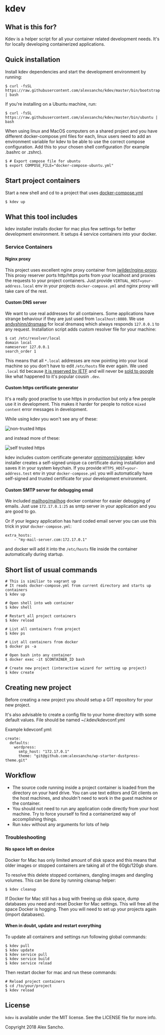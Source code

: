 # kdev

## What is this for?

Kdev is a helper script for all your container related development needs. It's for locally developing containerized applications.

## Quick installation

Install kdev dependencies and start the development environment by running:

    $ curl -fsSL https://raw.githubusercontent.com/alexsancho/kdev/master/bin/bootstrap | bash

If you're installing on a Ubuntu machine, run:

    $ curl -fsSL https://raw.githubusercontent.com/alexsancho/kdev/master/bin/ubuntu | bash

When using linux and MacOS computers on a shared project and you have different docker-compose.yml files for each, linux users need to add an environment variable for kdev to be able to use the correct compose configuration. Add this to your chosen shell configuration (for example .bashrc or .zshrc).

    $ # Export compose file for ubuntu
    $ export COMPOSE_FILE="docker-compose-ubuntu.yml"

## Start project containers

Start a new shell and cd to a project that uses [docker-compose.yml](https://docs.docker.com/compose/)

```
$ kdev up
```

## What this tool includes
kdev installer installs docker for mac plus few settings for better development environment.
It setups 4 service containers into your docker.

### Service Containers

#### Nginx proxy
This project uses excellent nginx proxy container from [jwilder/nginx-proxy](https://github.com/jwilder/nginx-proxy). This proxy reserver ports http/https ports from your localhost and proxies the requests to your project containers. Just provide `VIRTUAL_HOST=your-address.local` env in your projects `docker-compose.yml` and nginx proxy will take care of the rest.

#### Custom DNS server
We want to use real addresses for all containers. Some applications have strange behaviour if they are just used from `localhost:8080`. We use [andyshinn/dnsmasq](https://github.com/andyshinn/dnsmasq) for local dnsmasq which always responds `127.0.0.1` to any request. Installation script adds custom resolver file for your machine:

```
$ cat /etc/resolver/local
domain local
nameserver 127.0.0.1
search_order 1
```

This means that all `*.local` addresses are now pointing into your local machine so you don't have to edit `/etc/hosts` file ever again. We used `.local` tld because [it is reserved by IETF](https://en.wikipedia.org/wiki/.local) and will never be [sold to google](http://www.theregister.co.uk/2015/03/13/google_developer_gtld_domain_icann/) like what happened to it's popular cousin `.dev`.

#### Custom https certificate generator
It's a really good practise to use https in production but only a few people use it in development. This makes it harder for people to notice `mixed content` error messages in development.

While using kdev you won't see any of these:

![non-trusted https](https://cloud.githubusercontent.com/assets/5691777/13670188/1b042b48-e6d1-11e5-804e-542781b85ff5.png)

and instead more of these:

![self trusted https](https://cloud.githubusercontent.com/assets/5691777/13670189/1d697032-e6d1-11e5-99b5-aef757cb7f53.png)

kdev includes custom certificate generator [onnimonni/signaler](https://github.com/onnimonni/signaler). kdev installer creates a self-signed unique ca certificate during installation and saves it in your system keychain. If you provide `HTTPS_HOST=your-address.test` env in your `docker-compose.yml` you will automatically have self-signed and trusted certificate for your development environment.

#### Custom SMTP server for debugging email
We included [mailhog/mailhog](https://hub.docker.com/r/mailhog/mailhog/) docker container for easier debugging of emails. Just use `172.17.0.1:25` as smtp server in your application and you are good to go.

Or if your legacy application has hard coded email server you can use this trick in your `docker-compose.yml`:

```
extra_hosts:
    - "my-mail-server.com:172.17.0.1"
```

and docker will add it into the `/etc/hosts` file inside the container automatically during startup.


## Short list of usual commands

```
# This is similiar to vagrant up
# It reads docker-compose.yml from current directory and starts up containers
$ kdev up

# Open shell into web container
$ kdev shell

# Restart all project containers
$ kdev reload

# List all containers from project
$ kdev ps

# List all containers from docker
$ docker ps -a

# Open bash into any container
$ docker exec -it $CONTAINER_ID bash

# Create new project (interactive wizard for setting up project)
$ kdev create
```

## Creating new project
Before creating a new project you should setup a GIT repository for your new project.

It's also advisable to create a config file to your home directory with some default values. File should be named ~/.kdev/kdevconf.yml

Example kdevconf.yml:
```
create:
  defaults:
    wordpress:
      smtp_host: "172.17.0.1"
      theme: "git@github.com:alexsancho/wp-starter-dustpress-theme.git"
```

## Workflow

- The source code running inside a project container is loaded from the directory on your hard drive. You can use text editors and Git clients on the host machines, and shouldn't need to work in the guest machine or the container.
- You should not need to run any application code directly from your host machine. Try to force yourself to find a containerized way of accomplishing things.
- Run `kdev` without any arguments for lots of help

### Troubleshooting

#### No space left on device
Docker for Mac has only limited amount of disk space and this means that older images or stopped containers are taking all of the 60gb/120gb share.

To resolve this delete stopped containers, dangling images and dangling volumes. This can be done by running cleanup helper:

```
$ kdev cleanup
```

If Docker for Mac still has a bug with freeing up disk space, dump databases you need and reset Docker for Mac settings. This will free all the space Docker is hogging. Then you will need to set up your projects again (import databases).

#### When in doubt, update and restart everything

To update all containers and settings run following global commands:
```
$ kdev pull
$ kdev update
$ kdev service pull
$ kdev service build
$ kdev service reload
```

Then restart docker for mac and run these commands:

```
# Reload project containers
$ cd /to/your/project
$ kdev reload
```

## License

`kdev` is available under the MIT license. See the LICENSE file for more info.

Copyright 2018 Alex Sancho.
